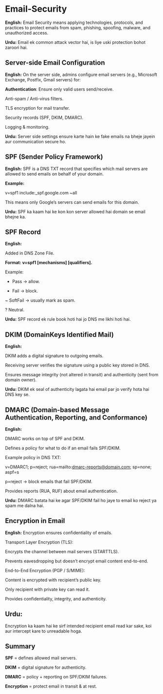 # Email-Security

**English:**
Email Security means applying technologies, protocols, and practices to protect emails from spam, phishing, spoofing, malware, and unauthorized access.

**Urdu:**
Email ek common attack vector hai, is liye uski protection bohot zaroori hai.

## Server-side Email Configuration

**English:**
On the server side, admins configure email servers (e.g., Microsoft Exchange, Postfix, Gmail servers) for:

**Authentication**: Ensure only valid users send/receive.

Anti-spam / Anti-virus filters.

TLS encryption for mail transfer.

Security records (SPF, DKIM, DMARC).

Logging & monitoring.

**Urdu:**
Server side settings ensure karte hain ke fake emails na bheje jayein aur communication secure ho.

## SPF (Sender Policy Framework)

**English:**
SPF is a DNS TXT record that specifies which mail servers are allowed to send emails on behalf of your domain.

**Example:**

v=spf1 include:_spf.google.com ~all


This means only Google’s servers can send emails for this domain.

**Urdu:**
SPF ka kaam hai ke kon kon server allowed hai domain se email bhejne ka.

## SPF Record

**English:**

Added in DNS Zone File.

**Format: v=spf1 [mechanisms] [qualifiers].**

Example:

+ Pass → allow.

- Fail → block.

~ SoftFail → usually mark as spam.

? Neutral.

**Urdu:**
SPF record ek rule book hoti hai jo DNS me likhi hoti hai.

## DKIM (DomainKeys Identified Mail)

**English:**

DKIM adds a digital signature to outgoing emails.

Receiving server verifies the signature using a public key stored in DNS.

Ensures message integrity (not altered in transit) and authenticity (sent from domain owner).

**Urdu:**
DKIM ek seal of authenticity lagata hai email par jo verify hota hai DNS key se.

## DMARC (Domain-based Message Authentication, Reporting, and Conformance)

**English:**

DMARC works on top of SPF and DKIM.

Defines a policy for what to do if an email fails SPF/DKIM.

Example policy in DNS TXT:

v=DMARC1; p=reject; rua=mailto:dmarc-reports@domain.com; sp=none; aspf=s


p=reject → block emails that fail SPF/DKIM.

Provides reports (RUA, RUF) about email authentication.

**Urdu:**
DMARC batata hai ke agar SPF/DKIM fail ho jaye to email ko reject ya spam me dalna hai.

## Encryption in Email

**English:**
Encryption ensures confidentiality of emails.

Transport Layer Encryption (TLS):

Encrypts the channel between mail servers (STARTTLS).

Prevents eavesdropping but doesn’t encrypt email content end-to-end.

End-to-End Encryption (PGP / S/MIME):

Content is encrypted with recipient’s public key.

Only recipient with private key can read it.

Provides confidentiality, integrity, and authenticity.

## Urdu:
Encryption ka kaam hai ke sirf intended recipient email read kar sake, koi aur intercept kare to unreadable hoga.

## Summary

**SPF** = defines allowed mail servers.

**DKIM** = digital signature for authenticity.

**DMARC** = policy + reporting on SPF/DKIM failures.

**Encryption** = protect email in transit & at rest.
